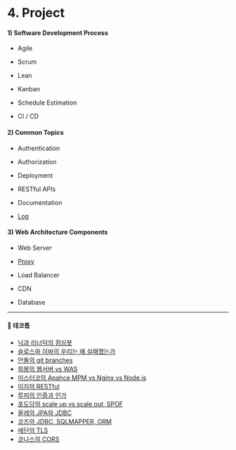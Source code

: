 # 4. Project

#### 1) Software Development Process

- Agile

- Scrum

- Lean

- Kanban

- Schedule Estimation

- CI / CD

#### 2) Common Topics

- Authentication

- Authorization

- Deployment

- RESTful APIs

- Documentation

- [Log](common_topics/logback.md)

#### 3) Web Architecture Components

- Web Server

- [Proxy](./web_architecture_compoents/proxy.md)
    
- Load Balancer

- CDN

- Database

---

#### 🎥 테코톸

- [닉과 러너덕의 점심봇](https://www.youtube.com/watch?v=NfJjaGjVceo&list=PLgXGHBqgT2TvpJ_p9L_yZKPifgdBOzdVH&index=57&t=0s)
- [슬로스와 이바의 우리는 왜 실패했는가](https://www.youtube.com/watch?v=wE40LuEMxx0&list=PLgXGHBqgT2TvpJ_p9L_yZKPifgdBOzdVH&index=52&t=0s)
- [안돌의 git branches](https://www.youtube.com/watch?v=MIGliPrUMGE&list=PLgXGHBqgT2TvpJ_p9L_yZKPifgdBOzdVH&index=47&t=0s)
- [희봉의 웹서버 vs WAS](https://www.youtube.com/watch?v=NyhbNtOq0Bc&list=PLgXGHBqgT2TvpJ_p9L_yZKPifgdBOzdVH&index=42&t=0s)
- [미스터코의 Apahce MPM vs Nginx vs Node.js](https://www.youtube.com/watch?v=QeBqwwbsBbM&list=PLgXGHBqgT2TvpJ_p9L_yZKPifgdBOzdVH&index=26&t=0s)
- [이지의 RESTful](https://www.youtube.com/watch?v=xY7cpMuWh4w&list=PLgXGHBqgT2TvpJ_p9L_yZKPifgdBOzdVH&index=46&t=0s)
- [루피의 인증과 인가](https://www.youtube.com/watch?v=JZgD8aPkHSc&list=PLgXGHBqgT2TvpJ_p9L_yZKPifgdBOzdVH&index=44&t=0s)
- [포도당의 scale up vs scale out, SPOF](https://www.youtube.com/watch?v=6wPr2jgdDxM&list=PLgXGHBqgT2TvpJ_p9L_yZKPifgdBOzdVH&index=22&t=0s)
- [올레의 JPA와 JDBC](https://www.youtube.com/watch?v=Ppqc3qN75EE&list=PLgXGHBqgT2TvpJ_p9L_yZKPifgdBOzdVH&index=48&t=0s)
- [코즈의 JDBC, SQLMAPPER, ORM](https://www.youtube.com/watch?v=mezbxKGu68Y&list=PLgXGHBqgT2TvpJ_p9L_yZKPifgdBOzdVH&index=3&t=0s)
- [에단의 TLS](https://www.youtube.com/watch?v=EPcQqkqqouk&list=PLgXGHBqgT2TvpJ_p9L_yZKPifgdBOzdVH&index=30&t=0s)
- [코나스의 CORS](https://www.youtube.com/watch?v=_sLjXviYivM&list=PLgXGHBqgT2TvpJ_p9L_yZKPifgdBOzdVH&index=23&t=0s)
